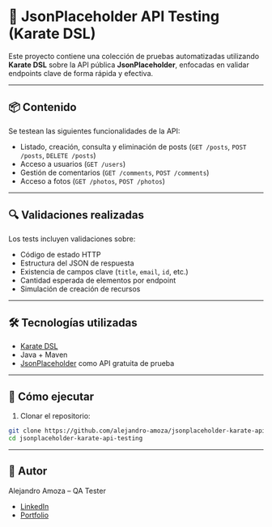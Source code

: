 # 🧪 JsonPlaceholder API Testing (Karate DSL)

Este proyecto contiene una colección de pruebas automatizadas utilizando **Karate DSL** sobre la API pública **JsonPlaceholder**, enfocadas en validar endpoints clave de forma rápida y efectiva.

---

## 📦 Contenido

Se testean las siguientes funcionalidades de la API:

- Listado, creación, consulta y eliminación de posts (`GET /posts`, `POST /posts`, `DELETE /posts`)
- Acceso a usuarios (`GET /users`)
- Gestión de comentarios (`GET /comments`, `POST /comments`)
- Acceso a fotos (`GET /photos`, `POST /photos`)

---

## 🔍 Validaciones realizadas

Los tests incluyen validaciones sobre:

- Código de estado HTTP
- Estructura del JSON de respuesta
- Existencia de campos clave (`title`, `email`, `id`, etc.)
- Cantidad esperada de elementos por endpoint
- Simulación de creación de recursos

---

## 🛠️ Tecnologías utilizadas

- [Karate DSL](https://karatelabs.io/)
- Java + Maven
- [JsonPlaceholder](https://jsonplaceholder.typicode.com/) como API gratuita de prueba

---

## 🚀 Cómo ejecutar

1. Clonar el repositorio:
```bash
git clone https://github.com/alejandro-amoza/jsonplaceholder-karate-api-testing.git
cd jsonplaceholder-karate-api-testing
```

---

## 🙌 Autor
Alejandro Amoza – QA Tester
- [LinkedIn](https://www.linkedin.com/in/alejandro-amoza)
- [Portfolio](https://alejandro-amoza.github.io/portfolio)
